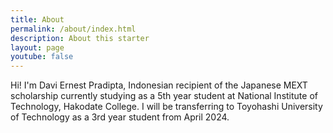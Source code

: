 ```yaml
---
title: About
permalink: /about/index.html
description: About this starter
layout: page
youtube: false
---
```


Hi! I'm Davi Ernest Pradipta, Indonesian recipient of the Japanese MEXT scholarship currently studying as a 5th year student at National Institute of Technology, Hakodate College. I will be transferring to Toyohashi University of Technology as a 3rd year student from April 2024.
